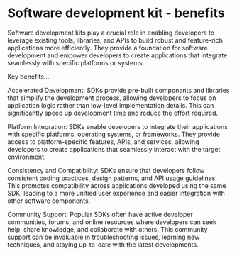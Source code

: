 # Software development kit - benefits

Software development kits play a crucial role in enabling developers to leverage existing tools, libraries, and APIs to build robust and feature-rich applications more efficiently. They provide a foundation for software development and empower developers to create applications that integrate seamlessly with specific platforms or systems.

Key benefits…

Accelerated Development: SDKs provide pre-built components and libraries that simplify the development process, allowing developers to focus on application logic rather than low-level implementation details. This can significantly speed up development time and reduce the effort required.

Platform Integration: SDKs enable developers to integrate their applications with specific platforms, operating systems, or frameworks. They provide access to platform-specific features, APIs, and services, allowing developers to create applications that seamlessly interact with the target environment.

Consistency and Compatibility: SDKs ensure that developers follow consistent coding practices, design patterns, and API usage guidelines. This promotes compatibility across applications developed using the same SDK, leading to a more unified user experience and easier integration with other software components.

Community Support: Popular SDKs often have active developer communities, forums, and online resources where developers can seek help, share knowledge, and collaborate with others. This community support can be invaluable in troubleshooting issues, learning new techniques, and staying up-to-date with the latest developments.

